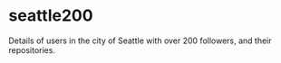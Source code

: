 # seattle200
Details of users in the city of Seattle with over 200 followers, and their repositories.

